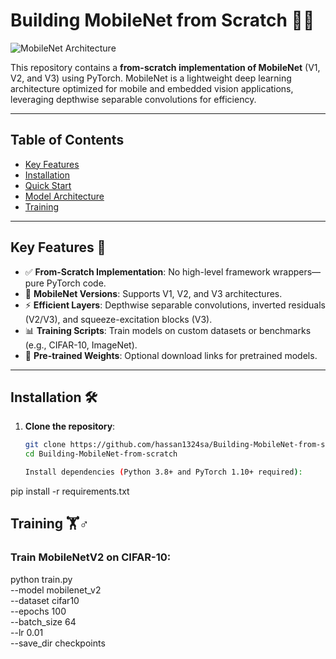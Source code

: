 # Building MobileNet from Scratch 🚀📱

![MobileNet Architecture](assets/mobilenet_arch.png) <!-- Add your own diagram or image -->

This repository contains a **from-scratch implementation of MobileNet** (V1, V2, and V3) using PyTorch. MobileNet is a lightweight deep learning architecture optimized for mobile and embedded vision applications, leveraging depthwise separable convolutions for efficiency.

---

## Table of Contents
- [Key Features](#key-features)
- [Installation](#installation)
- [Quick Start](#quick-start)
- [Model Architecture](#model-architecture)
- [Training](#training)
---

## Key Features 🌟
- ✅ **From-Scratch Implementation**: No high-level framework wrappers—pure PyTorch code.
- 📱 **MobileNet Versions**: Supports V1, V2, and V3 architectures.
- ⚡ **Efficient Layers**: Depthwise separable convolutions, inverted residuals (V2/V3), and squeeze-excitation blocks (V3).
- 📊 **Training Scripts**: Train models on custom datasets or benchmarks (e.g., CIFAR-10, ImageNet).
- 🧩 **Pre-trained Weights**: Optional download links for pretrained models.

---

## Installation 🛠️

1. **Clone the repository**:
   ```bash
   git clone https://github.com/hassan1324sa/Building-MobileNet-from-scratch.git
   cd Building-MobileNet-from-scratch

   Install dependencies (Python 3.8+ and PyTorch 1.10+ required):

pip install -r requirements.txt



## Training 🏋️♂️
### Train MobileNetV2 on CIFAR-10:

python train.py \
    --model mobilenet_v2 \
    --dataset cifar10 \
    --epochs 100 \
    --batch_size 64 \
    --lr 0.01 \
    --save_dir checkpoints
